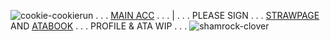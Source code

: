 ![cookie-cookierun](https://github.com/user-attachments/assets/31bc093d-ce42-45f7-90db-75c59ba394d5) . . . [MAIN ACC](https://github.com/007n7) . . . | . . . PLEASE SIGN . . . [STRAWPAGE](https://doubleo7n7.straw.page/) AND [ATABOOK](https://007n7.atabook.org/) . . . PROFILE & ATA WIP . . . ![shamrock-clover](https://github.com/user-attachments/assets/83ae8067-fe2d-4902-b82c-59d6f767d7be)
